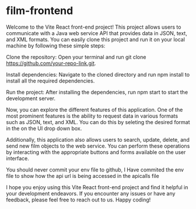 # film-frontend

Welcome to the Vite React front-end project! This project allows users to communicate with a Java web service API that provides data in JSON, text, and XML formats. You can easily clone this project and run it on your local machine by following these simple steps:

Clone the repository: Open your terminal and run git clone https://github.com/your-repo-link.git.

Install dependencies: Navigate to the cloned directory and run npm install to install all the required dependencies.

Run the project: After installing the dependencies, run npm start to start the development server.

Now, you can explore the different features of this application. One of the most prominent features is the ability to request data in various formats such as JSON, text, and XML. You can do this by seleting the desired format in the on the UI drop down box.

Additionally, this application also allows users to search, update, delete, and send new film objects to the web service. You can perform these operations by interacting with the appropriate buttons and forms available on the user interface.

You should never commit your env file to github, I Have commited the env file to show how the api url is being accessed in the apicalls file

I hope you enjoy using this Vite React front-end project and find it helpful in your development endeavors. If you encounter any issues or have any feedback, please feel free to reach out to us. Happy coding!
